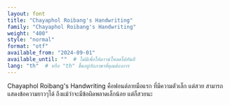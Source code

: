 ```yaml
---
layout: font
title: "Chayaphol Roibang's Handwriting"
family: "Chayaphol Roibang's Handwriting"
weight: "400"
style: "normal"
format: "otf"
available_from: "2024-09-01"
available_until: ""  # ไม่มีเพื่อให้ดาวน์โหลดได้ทันที
lang: "th"  # หรือ "th" ขึ้นอยู่กับภาษาที่คุณต้องการ
---
```


Chayaphol Roibang's Handwriting คือฟอนต์ลายมือแรก ที่มีความตัวเล็ก แต่สวย สามารถแสดงข้อความยาวๆได้ ถึงแม้ว่าจะมีข้อผิดพลาดเล็กน้อย แต่ก็สวยนะ
